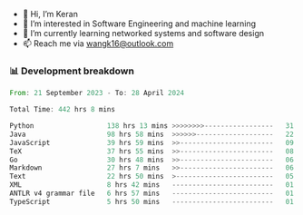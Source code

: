 - 👋 Hi, I’m Keran
- 👀 I’m interested in Software Engineering and machine learning
- 🌱 I’m currently learning networked systems and software design
- 📫 Reach me via wangk16@outlook.com


###  📊 Development breakdown
<!--START_SECTION:waka-->

```rust
From: 21 September 2023 - To: 28 April 2024

Total Time: 442 hrs 8 mins

Python                  138 hrs 13 mins >>>>>>>>-----------------   31.10 %
Java                    98 hrs 58 mins  >>>>>>-------------------   22.27 %
JavaScript              39 hrs 59 mins  >>-----------------------   09.00 %
TeX                     37 hrs 55 mins  >>-----------------------   08.54 %
Go                      30 hrs 48 mins  >>-----------------------   06.93 %
Markdown                27 hrs 7 mins   >>-----------------------   06.10 %
Text                    22 hrs 50 mins  >------------------------   05.14 %
XML                     8 hrs 42 mins   -------------------------   01.96 %
ANTLR v4 grammar file   6 hrs 57 mins   -------------------------   01.57 %
TypeScript              5 hrs 50 mins   -------------------------   01.31 %
```

<!--END_SECTION:waka-->

<!---
keran-w/keran-w is a ✨ special ✨ repository because its `README.md` (this file) appears on your GitHub profile.
You can click the Preview link to take a look at your changes.
--->
